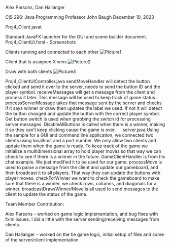Alex Parsons,
Dan Hallanger

CIS 296: Java Programming
Professor John Baugh
December 10, 2023


Proj4_Client.javat

Standard JavaFX launcher for the GUI and scene builder document.
Proj4_ClientUI.fxml - Screenshots

Clients running and connected to each other
![Picture1](https://github.com/user-attachments/assets/305384b0-f180-4d2d-8d08-8999887dadb1)

Client that is assigned X wins
![Picture2](https://github.com/user-attachments/assets/f141d7e8-185d-4153-82a7-ff83ac592d56)

Draw with both clients
![Picture3](https://github.com/user-attachments/assets/24a48780-85e8-44df-89f9-81e30b471ed3)
 
Proj4_ClientUIController.java
sendMoveHandler will detect the button clicked and send it over to the server, needs to send the button ID and the player symbol.
receiveMessages will get a message from the client  and process it later. This message will be used to keep track of game status.
processServerMessage takes that message sent by the server and checks if it says winner or draw  then updates the label we used. If not it will detect the button changed and update the button with the correct player symbol. Get button switch is used when grabbing the switch id for processing server messages.
DisableAllButtons is called when there is a winner, making it so they can’t keep clicking cause the game is over.
 
server.java
Using the sample for a GUI and command line application, we connected two clients using localhost and a port number. We only allow two clients and update them when the game is ready. 
To keep track of the game we initialize a multidimensional array to hold player moves so that way we can check to see if there is a winner in the future. 
GameClientHandler is from his chat example. We just modified it to be used for our game.
processMove is used to parse a message from the client and update our gameboard, and then broadcast it to all players. That way they can update the buttons with player moves.
checkForWinner we want to check the gameboard to make sure that there is a winner, we check rows, columns, and diagonals for a winner.
broadcastDraw/Winner/Move is all used to send messages to the client to update the status of the game.

Team Member Contribution: 

Alex Parsons - worked on game logic implementation, and bug fixes with fxml issues. I did a little with the server sending/receiving messages from clients.

Dan Hallanger - worked on the tie game logic, initial setup of files and some of the server/client implementation
